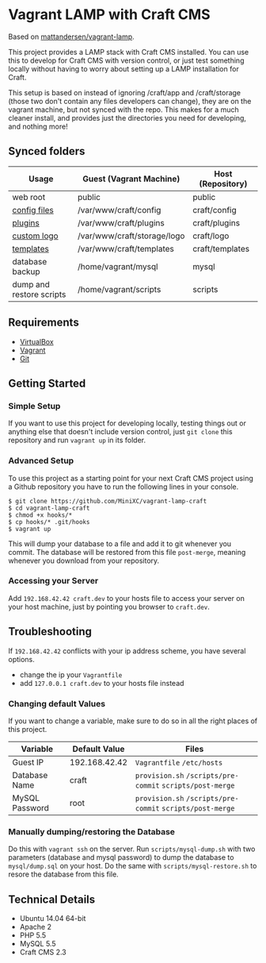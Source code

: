 Vagrant LAMP with Craft CMS
===========================
Based on [mattandersen/vagrant-lamp](https://github.com/mattandersen/vagrant-lamp).

This project provides a LAMP stack with Craft CMS installed. You can use this to develop for Craft CMS with version control, or just test something locally without having to worry about setting up a LAMP installation for Craft.

This setup is based on instead of ignoring /craft/app and /craft/storage (those two don't contain any files developers can change), they are on the vagrant machine, but not synced with the repo.
This makes for a much cleaner install, and provides just the directories you need for developing, and nothing more!

Synced folders
--------------
|                                  Usage                                       | Guest (Vagrant Machine)     | Host (Repository)  |
| ---------------------------------------------------------------------------- | --------------------------- | ------------------ |
| web root                                                                     | public                      | public             |
| [config files](http://buildwithcraft.com/docs/folder-structure#craft-config) | /var/www/craft/config       | craft/config       |
| [plugins](http://buildwithcraft.com/docs/folder-structure#craft-plugins)     | /var/www/craft/plugins      | craft/plugins      |
| [custom logo](http://buildwithcraft.com/docs/folder-structure#craft-storage) | /var/www/craft/storage/logo | craft/logo         |
| [templates](http://buildwithcraft.com/docs/templating-overview)              | /var/www/craft/templates    | craft/templates    |
| database backup                                                              | /home/vagrant/mysql         | mysql              |
| dump and restore scripts                                                     | /home/vagrant/scripts       | scripts            |

Requirements
------------
* [VirtualBox](http://www.virtualbox.com)
* [Vagrant](http://www.vagrantup.com)
* [Git](http://git-scm.com/)

Getting Started
---------------

### Simple Setup
If you want to use this project for developing locally, testing things out or anything else that doesn't include version control, just `git clone` this repository and run `vagrant up` in its folder.

### Advanced Setup
To use this project as a starting point for your next Craft CMS project using a Github repository you have to run the following lines in your console.

    $ git clone https://github.com/MiniXC/vagrant-lamp-craft
    $ cd vagrant-lamp-craft
    $ chmod +x hooks/*
    $ cp hooks/* .git/hooks
    $ vagrant up

This will dump your database to a file and add it to git whenever you commit. The database will be restored from this file `post-merge`, meaning whenever you download from your repository.

### Accessing your Server
Add `192.168.42.42 craft.dev` to your hosts file to access your server on your host machine, just by pointing you browser to `craft.dev`.

Troubleshooting
---------------
If `192.168.42.42` conflicts with your ip address scheme, you have several options.
* change the ip your `Vagrantfile`
* add `127.0.0.1 craft.dev` to your hosts file instead

### Changing default Values
If you want to change a variable, make sure to do so in all the right places of this project.

| Variable       | Default Value |                               Files                       |
| -------------- | ------------- | --------------------------------------------------------- |
| Guest IP       | 192.168.42.42 | `Vagrantfile` `/etc/hosts`                                |
| Database Name  | craft         | `provision.sh` `/scripts/pre-commit` `scripts/post-merge` |
| MySQL Password | root          | `provision.sh` `/scripts/pre-commit` `scripts/post-merge` |

### Manually dumping/restoring the Database
Do this with `vagrant ssh` on the server. Run `scripts/mysql-dump.sh` with two parameters (database and mysql password) to dump the database to `mysql/dump.sql` on your host. Do the same with `scripts/mysql-restore.sh` to resore the database from this file.

Technical Details
-----------------
* Ubuntu 14.04 64-bit
* Apache 2
* PHP 5.5
* MySQL 5.5
* Craft CMS 2.3

